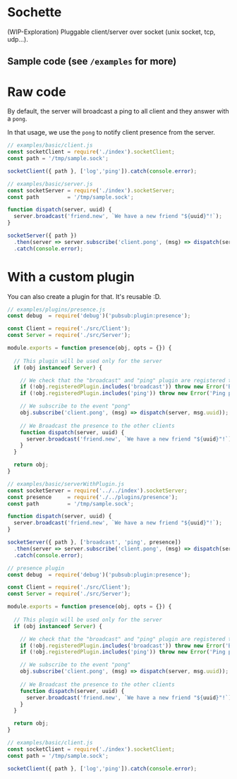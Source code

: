 Sochette
========

(WIP-Exploration) Pluggable client/server over socket (unix socket, tcp, udp...).

Sample code (see `/examples` for more)
--------------------------------------

# Raw code
By default, the server will broadcast a ping to all client and they answer with a `pong`. 

In that usage, we use the `pong` to notify client presence from the server.

```javascript
// examples/basic/client.js
const socketClient = require('./index').socketClient;
const path = '/tmp/sample.sock';

socketClient({ path }, ['log','ping']).catch(console.error);
```

```javascript
// examples/basic/server.js
const socketServer = require('./index').socketServer;
const path         = '/tmp/sample.sock';

function dispatch(server, uuid) {
  server.broadcast('friend.new', `We have a new friend "${uuid}"!`);
}

socketServer({ path })
  .then(server => server.subscribe('client.pong', (msg) => dispatch(server, msg.uuid)))
  .catch(console.error);

```

# With a custom plugin
You can also create a plugin for that. It's reusable :D.

```javascript
// examples/plugins/presence.js
const debug  = require('debug')('pubsub:plugin:presence');

const Client = require('./src/Client');
const Server = require('./src/Server');

module.exports = function presence(obj, opts = {}) {
  
  // This plugin will be used only for the server
  if (obj instanceof Server) {

    // We check that the "broadcast" and "ping" plugin are registered too
    if (!obj.registeredPlugin.includes('broadcast')) throw new Error('Broadcast plugin is required');
    if (!obj.registeredPlugin.includes('ping')) throw new Error('Ping plugin is required');

    // We subscribe to the event "pong"
    obj.subscribe('client.pong', (msg) => dispatch(server, msg.uuid));
    
    // We Broadcast the presence to the other clients
    function dispatch(server, uuid) {
      server.broadcast('friend.new', `We have a new friend "${uuid}"!`);
    }
  }

  return obj;
}
```

```javascript
// examples/basic/serverWithPlugin.js
const socketServer = require('../../index').socketServer;
const presence     = require('./../plugins/presence');
const path         = '/tmp/sample.sock';

function dispatch(server, uuid) {
  server.broadcast('friend.new', `We have a new friend "${uuid}"!`);
}

socketServer({ path }, ['broadcast', 'ping', presence])
  .then(server => server.subscribe('client.pong', (msg) => dispatch(server, msg.uuid)))
  .catch(console.error);

```
```javascript
// presence plugin
const debug  = require('debug')('pubsub:plugin:presence');

const Client = require('./src/Client');
const Server = require('./src/Server');

module.exports = function presence(obj, opts = {}) {
  
  // This plugin will be used only for the server
  if (obj instanceof Server) {

    // We check that the "broadcast" and "ping" plugin are registered too
    if (!obj.registeredPlugin.includes('broadcast')) throw new Error('Broadcast plugin is required');
    if (!obj.registeredPlugin.includes('ping')) throw new Error('Ping plugin is required');

    // We subscribe to the event "pong"
    obj.subscribe('client.pong', (msg) => dispatch(server, msg.uuid));
    
    // We Broadcast the presence to the other clients
    function dispatch(server, uuid) {
      server.broadcast('friend.new', `We have a new friend "${uuid}"!`);
    }
  }

  return obj;
}
```

```javascript
// examples/basic/client.js
const socketClient = require('./index').socketClient;
const path = '/tmp/sample.sock';

socketClient({ path }, ['log','ping']).catch(console.error);
```